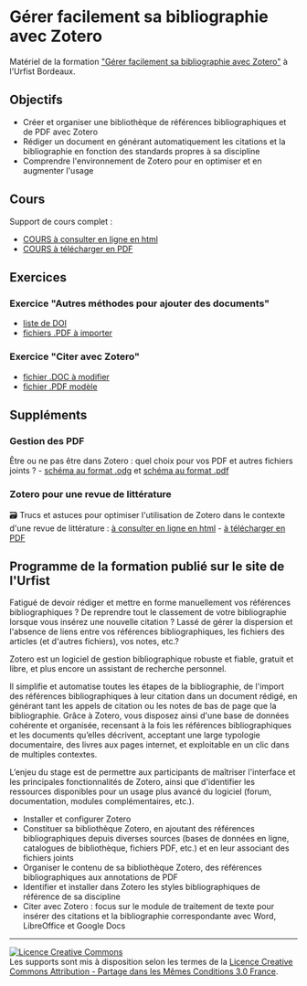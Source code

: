 # Gérer facilement sa bibliographie avec Zotero

Matériel de la formation ["Gérer facilement sa bibliographie avec Zotero"](https://sygefor.reseau-urfist.fr/#/training/9695/11446) à l'Urfist Bordeaux.

## Objectifs

* Créer et organiser une bibliothèque de références bibliographiques et de PDF avec Zotero
* Rédiger un document en générant automatiquement les citations et la bibliographie en fonction des standards propres à sa discipline
* Comprendre l'environnement de Zotero pour en optimiser et en augmenter l'usage

## Cours
Support de cours complet :
* [COURS à consulter en ligne en html](https://github.com/fflamerie/zotero_gerer_biblio/blob/master/content/gerer_biblio_zotero_COURS.md) 
* [COURS à télécharger en PDF](https://github.com/fflamerie/zotero_gerer_biblio/blob/master/content/gerer_biblio_zotero_COURS.pdf)

## Exercices
### Exercice "Autres méthodes pour ajouter des documents"
  * [liste de DOI](https://github.com/fflamerie/zotero_gerer_biblio/blob/master/content/zotero_gerer_biblio_import-DOI.txt)
  * [fichiers .PDF à importer](https://github.com/fflamerie/zotero_gerer_biblio/blob/master/content/import-PDF)
 
### Exercice "Citer avec Zotero"

* [fichier .DOC à modifier](https://github.com/fflamerie/zotero_gerer_biblio/blob/master/content/zotero_gerer_biblio_TP_citer_EXERCICE.doc) 
* [fichier .PDF modèle](https://github.com/fflamerie/zotero_gerer_biblio/blob/master/content/zotero_gerer_biblio_TP_citer_MODELE.pdf)


## Suppléments
### Gestion des PDF

Être ou ne pas être dans Zotero : quel choix pour vos PDF et autres fichiers joints ? - [schéma au format .odg](https://github.com/zfrancophone/zfrancophone-blog/blob/master/2019-09-zotfile/zotero_choix_gestion_fichiers.odg) et [schéma au format .pdf](https://github.com/zfrancophone/zfrancophone-blog/blob/master/2019-09-zotfile/zotero_choix_gestion_fichiers.pdf)

### Zotero pour une revue de littérature 

:card_file_box: Trucs et astuces pour optimiser l'utilisation de Zotero dans le contexte d'une revue de littérature : [à consulter en ligne en html](https://github.com/fflamerie/zotero_intro_FR/blob/master/content/zotero_truc_syst.md) - [à télécharger en PDF](https://github.com/fflamerie/zotero_intro_FR/blob/master/content/zotero_truc_syst.pdf)


## Programme de la formation publié sur le site de l'Urfist

Fatigué de devoir rédiger et mettre en forme manuellement vos références bibliographiques ? De reprendre tout le classement de votre bibliographie lorsque vous insérez une nouvelle citation ? Lassé de gérer la dispersion et l'absence de liens entre vos références bibliographiques, les fichiers des articles (et d'autres fichiers), vos notes, etc.?

Zotero est un logiciel de gestion bibliographique robuste et fiable, gratuit et libre, et plus encore un assistant de recherche personnel.

Il simplifie et automatise toutes les étapes de la bibliographie, de l'import des références bibliographiques à leur citation dans un document rédigé, en générant tant les appels de citation ou les notes de bas de page que la bibliographie. Grâce à Zotero, vous disposez ainsi d'une base de données cohérente et organisée, recensant à la fois les références bibliographiques et les documents qu’elles décrivent, acceptant une large typologie documentaire, des livres aux pages internet, et exploitable en un clic dans de multiples contextes.

L’enjeu du stage est de permettre aux participants de maîtriser l'interface et les principales fonctionnalités de Zotero, ainsi que d'identifier les ressources disponibles pour un usage plus avancé du logiciel (forum, documentation, modules complémentaires, etc.).

* Installer et configurer Zotero
* Constituer sa bibliothèque Zotero, en ajoutant des références bibliographiques depuis diverses sources (bases de données en ligne, catalogues de bibliothèque, fichiers PDF, etc.) et en leur associant des fichiers joints
* Organiser le contenu de sa bibliothèque Zotero, des références bibliographiques aux annotations de PDF
* Identifier et installer dans Zotero les styles bibliographiques de référence de sa discipline
* Citer avec Zotero : focus sur le module de traitement de texte pour insérer des citations et la bibliographie correspondante avec Word, LibreOffice et Google Docs


***

<a rel="license" href="http://creativecommons.org/licenses/by-sa/3.0/fr/"><img alt="Licence Creative Commons" style="border-width:0" src="https://i.creativecommons.org/l/by-sa/3.0/fr/88x31.png" /></a><br />Les supports sont mis à disposition selon les termes de la <a rel="license" href="http://creativecommons.org/licenses/by-sa/3.0/fr/">Licence Creative Commons Attribution -  Partage dans les Mêmes Conditions 3.0 France</a>.
